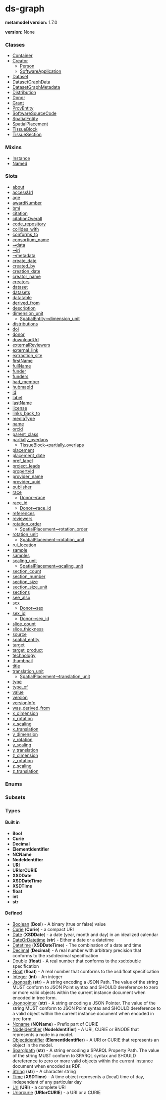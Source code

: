 
# ds-graph


**metamodel version:** 1.7.0

**version:** None





### Classes

 * [Container](Container.md)
 * [Creator](Creator.md)
     * [Person](Person.md)
     * [SoftwareApplication](SoftwareApplication.md)
 * [Dataset](Dataset.md)
 * [DatasetGraphData](DatasetGraphData.md)
 * [DatasetGraphMetadata](DatasetGraphMetadata.md)
 * [Distribution](Distribution.md)
 * [Donor](Donor.md)
 * [Grant](Grant.md)
 * [ProvEntity](ProvEntity.md)
 * [SoftwareSourceCode](SoftwareSourceCode.md)
 * [SpatialEntity](SpatialEntity.md)
 * [SpatialPlacement](SpatialPlacement.md)
 * [TissueBlock](TissueBlock.md)
 * [TissueSection](TissueSection.md)

### Mixins

 * [Instance](Instance.md)
 * [Named](Named.md)

### Slots

 * [about](about.md)
 * [accessUrl](accessUrl.md)
 * [age](age.md)
 * [awardNumber](awardNumber.md)
 * [bmi](bmi.md)
 * [citation](citation.md)
 * [citationOverall](citationOverall.md)
 * [code_repository](code_repository.md)
 * [collides_with](collides_with.md)
 * [conforms_to](conforms_to.md)
 * [consortium_name](consortium_name.md)
 * [➞data](container__data.md)
 * [➞iri](container__iri.md)
 * [➞metadata](container__metadata.md)
 * [create_date](create_date.md)
 * [created_by](created_by.md)
 * [creation_date](creation_date.md)
 * [creator_name](creator_name.md)
 * [creators](creators.md)
 * [dataset](dataset.md)
 * [datasets](datasets.md)
 * [datatable](datatable.md)
 * [derived_from](derived_from.md)
 * [description](description.md)
 * [dimension_unit](dimension_unit.md)
     * [SpatialEntity➞dimension_unit](SpatialEntity_dimension_unit.md)
 * [distributions](distributions.md)
 * [doi](doi.md)
 * [donor](donor.md)
 * [downloadUrl](downloadUrl.md)
 * [externalReviewers](externalReviewers.md)
 * [external_link](external_link.md)
 * [extraction_site](extraction_site.md)
 * [firstName](firstName.md)
 * [fullName](fullName.md)
 * [funder](funder.md)
 * [funders](funders.md)
 * [had_member](had_member.md)
 * [hubmapId](hubmapId.md)
 * [id](id.md)
 * [label](label.md)
 * [lastName](lastName.md)
 * [license](license.md)
 * [links_back_to](links_back_to.md)
 * [mediaType](mediaType.md)
 * [name](name.md)
 * [orcid](orcid.md)
 * [parent_class](parent_class.md)
 * [partially_overlaps](partially_overlaps.md)
     * [TissueBlock➞partially_overlaps](TissueBlock_partially_overlaps.md)
 * [placement](placement.md)
 * [placement_date](placement_date.md)
 * [pref_label](pref_label.md)
 * [project_leads](project_leads.md)
 * [propertyId](propertyId.md)
 * [provider_name](provider_name.md)
 * [provider_uuid](provider_uuid.md)
 * [publisher](publisher.md)
 * [race](race.md)
     * [Donor➞race](Donor_race.md)
 * [race_id](race_id.md)
     * [Donor➞race_id](Donor_race_id.md)
 * [references](references.md)
 * [reviewers](reviewers.md)
 * [rotation_order](rotation_order.md)
     * [SpatialPlacement➞rotation_order](SpatialPlacement_rotation_order.md)
 * [rotation_unit](rotation_unit.md)
     * [SpatialPlacement➞rotation_unit](SpatialPlacement_rotation_unit.md)
 * [rui_location](rui_location.md)
 * [sample](sample.md)
 * [samples](samples.md)
 * [scaling_unit](scaling_unit.md)
     * [SpatialPlacement➞scaling_unit](SpatialPlacement_scaling_unit.md)
 * [section_count](section_count.md)
 * [section_number](section_number.md)
 * [section_size](section_size.md)
 * [section_size_unit](section_size_unit.md)
 * [sections](sections.md)
 * [see_also](see_also.md)
 * [sex](sex.md)
     * [Donor➞sex](Donor_sex.md)
 * [sex_id](sex_id.md)
     * [Donor➞sex_id](Donor_sex_id.md)
 * [slice_count](slice_count.md)
 * [slice_thickness](slice_thickness.md)
 * [source](source.md)
 * [spatial_entity](spatial_entity.md)
 * [target](target.md)
 * [target_product](target_product.md)
 * [technology](technology.md)
 * [thumbnail](thumbnail.md)
 * [title](title.md)
 * [translation_unit](translation_unit.md)
     * [SpatialPlacement➞translation_unit](SpatialPlacement_translation_unit.md)
 * [type](type.md)
 * [type_of](type_of.md)
 * [value](value.md)
 * [version](version.md)
 * [versionInfo](versionInfo.md)
 * [was_derived_from](was_derived_from.md)
 * [x_dimension](x_dimension.md)
 * [x_rotation](x_rotation.md)
 * [x_scaling](x_scaling.md)
 * [x_translation](x_translation.md)
 * [y_dimension](y_dimension.md)
 * [y_rotation](y_rotation.md)
 * [y_scaling](y_scaling.md)
 * [y_translation](y_translation.md)
 * [z_dimension](z_dimension.md)
 * [z_rotation](z_rotation.md)
 * [z_scaling](z_scaling.md)
 * [z_translation](z_translation.md)

### Enums


### Subsets


### Types


#### Built in

 * **Bool**
 * **Curie**
 * **Decimal**
 * **ElementIdentifier**
 * **NCName**
 * **NodeIdentifier**
 * **URI**
 * **URIorCURIE**
 * **XSDDate**
 * **XSDDateTime**
 * **XSDTime**
 * **float**
 * **int**
 * **str**

#### Defined

 * [Boolean](types/Boolean.md)  (**Bool**)  - A binary (true or false) value
 * [Curie](types/Curie.md)  (**Curie**)  - a compact URI
 * [Date](types/Date.md)  (**XSDDate**)  - a date (year, month and day) in an idealized calendar
 * [DateOrDatetime](types/DateOrDatetime.md)  (**str**)  - Either a date or a datetime
 * [Datetime](types/Datetime.md)  (**XSDDateTime**)  - The combination of a date and time
 * [Decimal](types/Decimal.md)  (**Decimal**)  - A real number with arbitrary precision that conforms to the xsd:decimal specification
 * [Double](types/Double.md)  (**float**)  - A real number that conforms to the xsd:double specification
 * [Float](types/Float.md)  (**float**)  - A real number that conforms to the xsd:float specification
 * [Integer](types/Integer.md)  (**int**)  - An integer
 * [Jsonpath](types/Jsonpath.md)  (**str**)  - A string encoding a JSON Path. The value of the string MUST conform to JSON Point syntax and SHOULD dereference to zero or more valid objects within the current instance document when encoded in tree form.
 * [Jsonpointer](types/Jsonpointer.md)  (**str**)  - A string encoding a JSON Pointer. The value of the string MUST conform to JSON Point syntax and SHOULD dereference to a valid object within the current instance document when encoded in tree form.
 * [Ncname](types/Ncname.md)  (**NCName**)  - Prefix part of CURIE
 * [Nodeidentifier](types/Nodeidentifier.md)  (**NodeIdentifier**)  - A URI, CURIE or BNODE that represents a node in a model.
 * [Objectidentifier](types/Objectidentifier.md)  (**ElementIdentifier**)  - A URI or CURIE that represents an object in the model.
 * [Sparqlpath](types/Sparqlpath.md)  (**str**)  - A string encoding a SPARQL Property Path. The value of the string MUST conform to SPARQL syntax and SHOULD dereference to zero or more valid objects within the current instance document when encoded as RDF.
 * [String](types/String.md)  (**str**)  - A character string
 * [Time](types/Time.md)  (**XSDTime**)  - A time object represents a (local) time of day, independent of any particular day
 * [Uri](types/Uri.md)  (**URI**)  - a complete URI
 * [Uriorcurie](types/Uriorcurie.md)  (**URIorCURIE**)  - a URI or a CURIE
